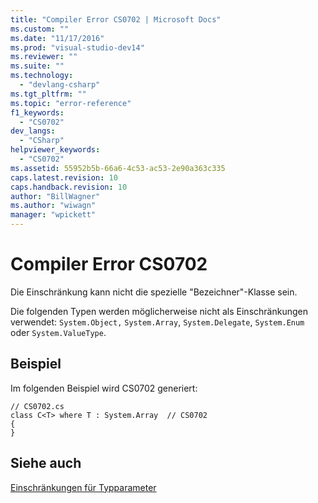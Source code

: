 ```yaml
---
title: "Compiler Error CS0702 | Microsoft Docs"
ms.custom: ""
ms.date: "11/17/2016"
ms.prod: "visual-studio-dev14"
ms.reviewer: ""
ms.suite: ""
ms.technology: 
  - "devlang-csharp"
ms.tgt_pltfrm: ""
ms.topic: "error-reference"
f1_keywords: 
  - "CS0702"
dev_langs: 
  - "CSharp"
helpviewer_keywords: 
  - "CS0702"
ms.assetid: 55952b5b-66a6-4c53-ac53-2e90a363c335
caps.latest.revision: 10
caps.handback.revision: 10
author: "BillWagner"
ms.author: "wiwagn"
manager: "wpickett"
---
```

# Compiler Error CS0702
Die Einschränkung kann nicht die spezielle "Bezeichner"\-Klasse sein.  
  
 Die folgenden Typen werden möglicherweise nicht als Einschränkungen verwendet: `System.Object,` `System.Array`, `System.Delegate`, `System.Enum` oder  `System.ValueType`.  
  
## Beispiel  
 Im folgenden Beispiel wird CS0702 generiert:  
  
```  
// CS0702.cs  
class C<T> where T : System.Array  // CS0702  
{  
}  
```  
  
## Siehe auch  
 [Einschränkungen für Typparameter](../../../csharp/programming-guide/generics/constraints-on-type-parameters.md)